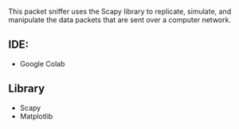 This packet sniffer uses the Scapy library to replicate, simulate, and manipulate the data packets that are sent over a computer network.

## IDE:
- Google Colab

## Library
- Scapy
- Matplotlib
